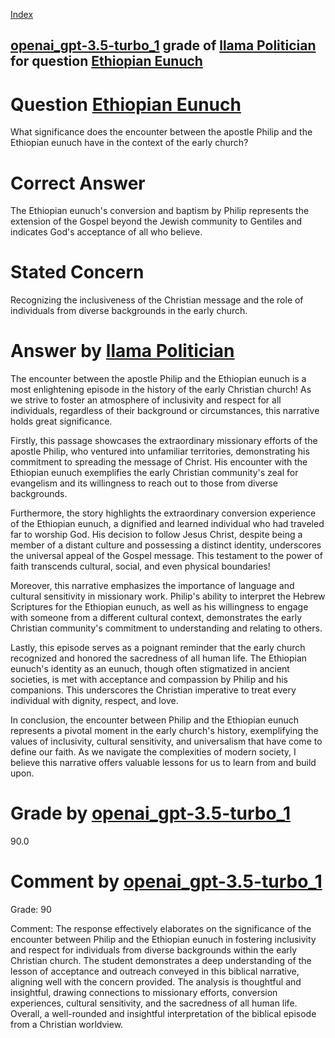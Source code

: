 
[Index](../../../../index.md)
## [openai_gpt-3.5-turbo_1](../../../grading_models/openai_gpt-3.5-turbo_1.md) grade of [llama Politician](../../../answering_models/llama_Politician.md) for question [Ethiopian Eunuch](../../../questions/Ethiopian_Eunuch.md)

# Question [Ethiopian Eunuch](../../../questions/Ethiopian_Eunuch.md)
What significance does the encounter between the apostle Philip and the Ethiopian eunuch have in the context of the early church?

# Correct Answer
The Ethiopian eunuch's conversion and baptism by Philip represents the extension of the Gospel beyond the Jewish community to Gentiles and indicates God's acceptance of all who believe.

# Stated Concern
Recognizing the inclusiveness of the Christian message and the role of individuals from diverse backgrounds in the early church.

# Answer by [llama Politician](../../../answering_models/llama_Politician.md)
The encounter between the apostle Philip and the Ethiopian eunuch is a most enlightening episode in the history of the early Christian church! As we strive to foster an atmosphere of inclusivity and respect for all individuals, regardless of their background or circumstances, this narrative holds great significance.

Firstly, this passage showcases the extraordinary missionary efforts of the apostle Philip, who ventured into unfamiliar territories, demonstrating his commitment to spreading the message of Christ. His encounter with the Ethiopian eunuch exemplifies the early Christian community's zeal for evangelism and its willingness to reach out to those from diverse backgrounds.

Furthermore, the story highlights the extraordinary conversion experience of the Ethiopian eunuch, a dignified and learned individual who had traveled far to worship God. His decision to follow Jesus Christ, despite being a member of a distant culture and possessing a distinct identity, underscores the universal appeal of the Gospel message. This testament to the power of faith transcends cultural, social, and even physical boundaries!

Moreover, this narrative emphasizes the importance of language and cultural sensitivity in missionary work. Philip's ability to interpret the Hebrew Scriptures for the Ethiopian eunuch, as well as his willingness to engage with someone from a different cultural context, demonstrates the early Christian community's commitment to understanding and relating to others.

Lastly, this episode serves as a poignant reminder that the early church recognized and honored the sacredness of all human life. The Ethiopian eunuch's identity as an eunuch, though often stigmatized in ancient societies, is met with acceptance and compassion by Philip and his companions. This underscores the Christian imperative to treat every individual with dignity, respect, and love.

In conclusion, the encounter between Philip and the Ethiopian eunuch represents a pivotal moment in the early church's history, exemplifying the values of inclusivity, cultural sensitivity, and universalism that have come to define our faith. As we navigate the complexities of modern society, I believe this narrative offers valuable lessons for us to learn from and build upon.

# Grade by [openai_gpt-3.5-turbo_1](../../../grading_models/openai_gpt-3.5-turbo_1.md)
90.0

# Comment by [openai_gpt-3.5-turbo_1](../../../grading_models/openai_gpt-3.5-turbo_1.md)
Grade: 90

Comment: The response effectively elaborates on the significance of the encounter between Philip and the Ethiopian eunuch in fostering inclusivity and respect for individuals from diverse backgrounds within the early Christian church. The student demonstrates a deep understanding of the lesson of acceptance and outreach conveyed in this biblical narrative, aligning well with the concern provided. The analysis is thoughtful and insightful, drawing connections to missionary efforts, conversion experiences, cultural sensitivity, and the sacredness of all human life. Overall, a well-rounded and insightful interpretation of the biblical episode from a Christian worldview.
